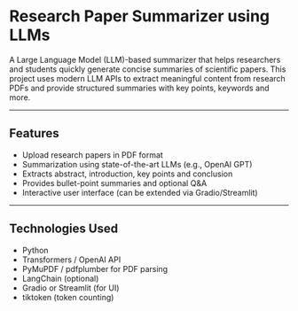 # Research Paper Summarizer using LLMs

A Large Language Model (LLM)-based summarizer that helps researchers and students quickly generate concise summaries of scientific papers. This project uses modern LLM APIs to extract meaningful content from research PDFs and provide structured summaries with key points, keywords and more.

---

##  Features

-  Upload research papers in PDF format
-  Summarization using state-of-the-art LLMs (e.g., OpenAI GPT)
-  Extracts abstract, introduction, key points and conclusion
-  Provides bullet-point summaries and optional Q&A
-  Interactive user interface (can be extended via Gradio/Streamlit)

---

##  Technologies Used

- Python
- Transformers / OpenAI API
- PyMuPDF / pdfplumber for PDF parsing
- LangChain (optional)
- Gradio or Streamlit (for UI)
- tiktoken (token counting)
